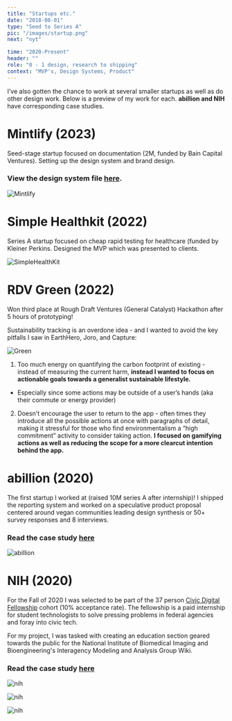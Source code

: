 ```yaml
---
title: "Startups etc."
date: "2018-08-01"
type: "Seed to Series A"
pic: "/images/startup.png"
next: "nyt"

time: "2020-Present"
header: ""
role: "0 - 1 design, research to shipping"
context: "MVP's, Design Systems, Product"
---
```


I’ve also gotten the chance to work at several smaller startups as well as do other design work. Below is a preview of my work for each. **abillion and NIH** have corresponding case studies.

# Mintlify (2023)

Seed-stage startup focused on documentation (2M, funded by Bain Capital Ventures). Setting up the design system and brand design.

### View the design system file [here](https://www.figma.com/file/RRaHfRWIFsEEWpsO4HR0wq/Mint-Design-System?node-id=6%3A99&t=Twh1Bh6vZBaLBhPn-1).

![Mintlify](startups/startup.png)

# Simple Healthkit (2022)

Series A startup focused on cheap rapid testing for healthcare (funded by Kleiner Perkins. Designed the MVP which was presented to clients.

![SimpleHealthKit](startups/shk.png)

# RDV Green (2022)

Won third place at Rough Draft Ventures (General Catalyst) Hackathon after 5 hours of prototyping!

Sustainability tracking is an overdone idea - and I wanted to avoid the key pitfalls I saw in EarthHero, Joro, and Capture:

![Green](startups/green.png)

1. Too much energy on quantifying the carbon footprint of existing - instead of measuring the current harm, **instead I wanted to focus on actionable goals towards a generalist sustainable lifestyle.**

- Especially since some actions may be outside of a user’s hands (aka their commute or energy provider)

2. Doesn’t encourage the user to return to the app - often times they introduce all the possible actions at once with paragraphs of detail, making it stressful for those who find environmentalism a “high commitment” activity to consider taking action. **I focused on gamifying actions as well as reducing the scope for a more clearcut intention behind the app.**

# abillion (2020)

The first startup I worked at (raised 10M series A after internship)! I shipped the reporting system and worked on a speculative product proposal centered around vegan communities leading design synthesis or 50+ survey responses and 8 interviews.

### Read the case study [here](https://old.connie-liu.me/#/abillion)

![abillion](startups/startup%201.png)

# NIH (2020)

For the Fall of 2020 I was selected to be part of the 37 person [Civic Digital Fellowship](https://www.codingitforward.com/civic-digital-fellowship) cohort (10% acceptance rate). The fellowship is a paid internship for student technologists to solve pressing problems in federal agencies and foray into civic tech.

For my project, I was tasked with creating an education section geared towards the public for the National Institute of Biomedical Imaging and Bioengineering's Interagency Modeling and Analysis Group Wiki.

### Read the case study [here](https://old.connie-liu.me/#/NIH)

![nih](startups/startup%202.png)

![nih](startups/startup%203.png)

![nih](startups/startup%204.png)
